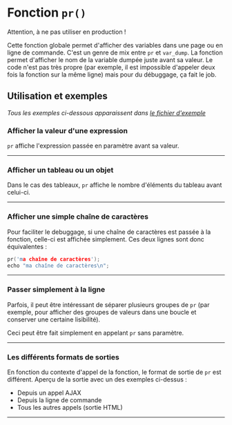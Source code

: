 # Fonction `pr()`

Attention, à ne pas utiliser en production !

Cette fonction globale permet d'afficher des variables dans une page ou en ligne de commande. C'est un genre de mix entre `pr` et `var_dump`.
La fonction permet d'afficher le nom de la variable dumpée juste avant sa valeur.
Le code n'est pas très propre (par exemple, il est impossible d'appeler deux fois la fonction sur la même ligne) mais pour du débuggage, ça fait le job.

## Utilisation et exemples

*Tous les exemples ci-dessous apparaissent dans [le fichier d'exemple](exemple.php)*

### Afficher la valeur d'une expression

`pr` affiche l'expression passée en paramètre avant sa valeur.

---

### Afficher un tableau ou un objet

Dans le cas des tableaux, `pr` affiche le nombre d'éléments du tableau avant celui-ci.

---

### Afficher une simple chaîne de caractères

Pour faciliter le debuggage, si une chaîne de caractères est passée à la fonction, celle-ci est affichée simplement.
Ces deux lignes sont donc équivalentes :

```c
pr('ma chaîne de caractères');
echo "ma chaîne de caractères\n";
```


---

### Passer simplement à la ligne

Parfois, il peut être intéressant de séparer plusieurs groupes de `pr` (par exemple, pour afficher des groupes de valeurs dans une boucle et conserver une certaine lisibilité).

Ceci peut être fait simplement en appelant `pr` sans paramètre.

---

### Les différents formats de sorties

En fonction du contexte d'appel de la fonction, le format de sortie de `pr` est différent.
Aperçu de la sortie avec un des exemples ci-dessus :

- Depuis un appel AJAX
- Depuis la ligne de commande
- Tous les autres appels (sortie HTML)

---
